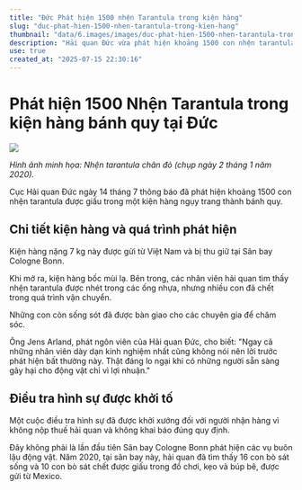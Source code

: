 ```yaml
---
title: "Đức Phát hiện 1500 nhện Tarantula trong kiện hàng"
slug: "duc-phat-hien-1500-nhen-tarantula-trong-kien-hang"
thumbnail: "data/6.images/images/duc-phat-hien-1500-nhen-tarantula-trong-kien-hang.webp"
description: "Hải quan Đức vừa phát hiện khoảng 1500 con nhện tarantula được giấu trong một kiện hàng giả dạng bánh quy, được gửi từ Việt Nam."
use: true
created_at: "2025-07-15 22:30:16"
---
```


# Phát hiện 1500 Nhện Tarantula trong kiện hàng bánh quy tại Đức

![](/images/20250715-00000005-jij_afp-000-2-view.webp)

*Hình ảnh minh họa: Nhện tarantula chân đỏ (chụp ngày 2 tháng 1 năm 2020).* 

Cục Hải quan Đức ngày 14 tháng 7 thông báo đã phát hiện khoảng 1500 con nhện tarantula được giấu trong một kiện hàng ngụy trang thành bánh quy.

## Chi tiết kiện hàng và quá trình phát hiện

Kiện hàng nặng 7 kg này được gửi từ Việt Nam và bị thu giữ tại Sân bay Cologne Bonn.

Khi mở ra, kiện hàng bốc mùi lạ. Bên trong, các nhân viên hải quan tìm thấy nhện tarantula được nhét trong các ống nhựa, nhưng nhiều con đã chết trong quá trình vận chuyển.

Những con còn sống sót đã được bàn giao cho các chuyên gia để chăm sóc.

Ông Jens Arland, phát ngôn viên của Hải quan Đức, cho biết: "Ngay cả những nhân viên dày dạn kinh nghiệm nhất cũng không nói nên lời trước phát hiện bất thường này. Thật đáng lo ngại khi có những người sẵn sàng gây hại cho động vật chỉ vì lợi nhuận."

## Điều tra hình sự được khởi tố

Một cuộc điều tra hình sự đã được khởi xướng đối với người nhận hàng vì không nộp thuế hải quan và không khai báo đúng quy định.

Đây không phải là lần đầu tiên Sân bay Cologne Bonn phát hiện các vụ buôn lậu động vật. Năm 2020, tại sân bay này, hải quan đã tìm thấy 16 con bò sát sống và 10 con bò sát chết được giấu trong đồ chơi, kẹo và búp bê, được gửi từ Mexico.